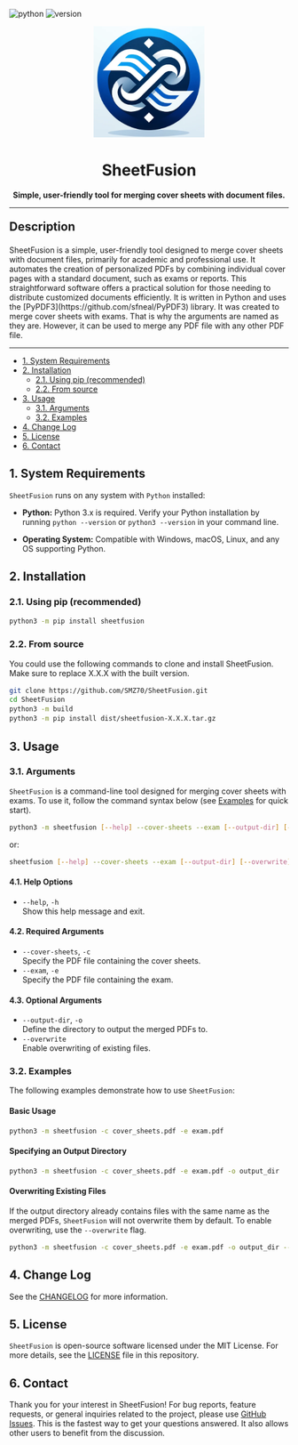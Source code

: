 [python]: https://img.shields.io/badge/-Python-3776AB?logo=python&logoColor=white
[version]: https://img.shields.io/badge/Version-1.0.5dev-blue

![python][python]
![version][version]

<p align="center">
  <img src="https://raw.githubusercontent.com/SMZ70/SheetFusion/master/assets/logo.png" alt="SheetFusion Logo" width="200">
</p>

<h1 align="center">SheetFusion</h1>

<p align="center">
  <b>Simple, user-friendly tool for merging cover sheets with document files.</b>
</p>


---
<p align="left" style="font-size: 1.5em; font-weight: bold;">Description</p>
SheetFusion is a simple, user-friendly tool designed to merge cover sheets with document files, primarily for academic and professional use. It automates the creation of personalized PDFs by combining individual cover pages with a standard document, such as exams or reports. This straightforward software offers a practical solution for those needing to distribute customized documents efficiently. It is written in Python and uses the [PyPDF3](https://github.com/sfneal/PyPDF3) library. It was created to merge cover sheets with exams. That is why the arguments are named as they are. However, it can be used to merge any PDF file with any other PDF file.

---


- [1. System Requirements](#1-system-requirements)
- [2. Installation](#2-installation)
  - [2.1. Using pip (recommended)](#21-using-pip-recommended)
  - [2.2. From source](#22-from-source)
- [3. Usage](#3-usage)
  - [3.1. Arguments](#31-arguments)
  - [3.2. Examples](#32-examples)
- [4. Change Log](#4-change-log)
- [5. License](#5-license)
- [6. Contact](#6-contact)

## 1. System Requirements

``SheetFusion`` runs on any system with ``Python`` installed:

- **Python:** Python 3.x is required. Verify your Python installation by running `python --version` or `python3 --version` in your command line.

- **Operating System:** Compatible with Windows, macOS, Linux, and any OS supporting Python.

## 2. Installation

### 2.1. Using pip (recommended)

```bash
python3 -m pip install sheetfusion
```

### 2.2. From source

You could use the following commands to clone and install SheetFusion. Make sure to replace X.X.X with the built version.

```bash
git clone https://github.com/SMZ70/SheetFusion.git
cd SheetFusion
python3 -m build
python3 -m pip install dist/sheetfusion-X.X.X.tar.gz
```

## 3. Usage

### 3.1. Arguments

`SheetFusion` is a command-line tool designed for merging cover sheets with exams. To use it, follow the command syntax below (see [Examples](#44-examples) for quick start).

```bash
python3 -m sheetfusion [--help] --cover-sheets --exam [--output-dir] [--overwrite]
```

or:

```bash
sheetfusion [--help] --cover-sheets --exam [--output-dir] [--overwrite]
```
#### 4.1. Help Options

- `--help`, `-h`  
  Show this help message and exit.

#### 4.2. Required Arguments

- `--cover-sheets`, `-c`  
  Specify the PDF file containing the cover sheets.
- `--exam`, `-e`  
  Specify the PDF file containing the exam.

#### 4.3. Optional Arguments

- `--output-dir`, `-o`  
  Define the directory to output the merged PDFs to.
- `--overwrite`  
  Enable overwriting of existing files.

### 3.2. Examples

The following examples demonstrate how to use `SheetFusion`:

#### Basic Usage

```bash
python3 -m sheetfusion -c cover_sheets.pdf -e exam.pdf
```

#### Specifying an Output Directory

```bash
python3 -m sheetfusion -c cover_sheets.pdf -e exam.pdf -o output_dir
```

#### Overwriting Existing Files

If the output directory already contains files with the same name as the merged PDFs, `SheetFusion` will not overwrite them by default. To enable overwriting, use the `--overwrite` flag.

```bash
python3 -m sheetfusion -c cover_sheets.pdf -e exam.pdf -o output_dir --overwrite
```

## 4. Change Log

See the [CHANGELOG](CHANGELOG.md) for more information.

## 5. License

`SheetFusion` is open-source software licensed under the MIT License. For more details, see the [LICENSE](LICENSE) file in this repository.

## 6. Contact

Thank you for your interest in SheetFusion! For bug reports, feature requests, or general inquiries related to the project, please use [GitHub Issues](https://github.com/SMZ70/SheetFusion/issues). This is the fastest way to get your questions answered. It also allows other users to benefit from the discussion.
